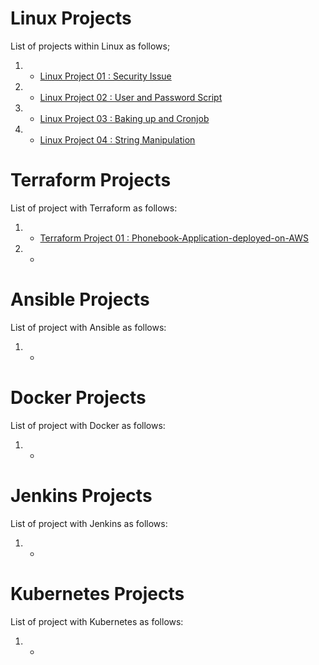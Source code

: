 # Linux Projects

List of projects within Linux as follows;

1. - [Linux Project 01 : Security Issue](./Linux-Project-01-Security-issue/README.md)

2. - [Linux Project 02 : User and Password Script](./Linux-Project-02-User-and-Password-Script/README.md)

3. - [Linux Project 03 : Baking up and Cronjob](./Linux-Project-03-Baking-up-and-Cronjob/README.md)

4. - [Linux Project 04 : String Manipulation](./Linux-Project-04-String-Manipulation/README.md)

# Terraform Projects

List of project with Terraform as follows:

1. - [Terraform Project 01 : Phonebook-Application-deployed-on-AWS](./Terraform-Projects/Terraform-Project-01-Phonebook-Application-deployed-on-AWS/README.md)

2. - 

# Ansible Projects

List of project with Ansible as follows:

1. -

# Docker Projects

List of project with Docker as follows:

1. -

# Jenkins Projects

List of project with Jenkins as follows:

1. -

# Kubernetes Projects

List of project with Kubernetes as follows:

1. -